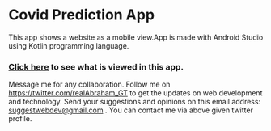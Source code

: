 # Covid Prediction App
This app shows a website as a mobile view.App is made with Android Studio using Kotlin programming language.

### [Click here](https://covidprediction.netlify.app/ ) to see what is viewed in this app.

Message me for any collaboration.
Follow me on https://twitter.com/realAbraham_GT to get the updates on web development and technology.
Send your suggestions and opinions on this email address: suggestwebdev@gmail.com .
You can contact me via above given twitter profile.
